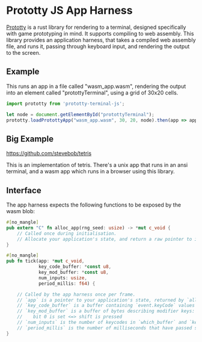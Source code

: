 # Prototty JS App Harness

[Prototty](https://github.com/stevebob/prototty/) is a rust library for
rendering to a terminal, designed specifically with game prototyping in mind.
It supports compiling to web assembly. This library
provides an application harness, that takes a compiled web assembly file, and
runs it, passing through keyboard input, and rendering the output to the screen.

## Example

This runs an app in a file called "wasm\_app.wasm", rendering the output into an
element called "protottyTerminal", using a grid of 30x20 cells.

```js
import prototty from 'prototty-terminal-js';

let node = document.getElementById("protottyTerminal");
prototty.loadProtottyApp("wasm_app.wasm", 30, 20, node).then(app => app.start());
```

## Big Example

https://github.com/stevebob/tetris

This is an implementation of tetris. There's a unix app that runs in an ansi terminal,
and a wasm app which runs in a browser using this library.

## Interface

The app harness expects the following functions to be exposed by the wasm blob:

```rust
#[no_mangle]
pub extern "C" fn alloc_app(rng_seed: usize) -> *mut c_void {
    // Called once during initialisation.
    // Allocate your application's state, and return a raw pointer to it.
}

#[no_mangle]
pub fn tick(app: *mut c_void,
            key_code_buffer: *const u8,
            key_mod_buffer: *const u8,
            num_inputs: usize,
            period_millis: f64) {

    // Called by the app harness once per frame.
    // `app` is a pointer to your application's state, returned by `alloc_app`.
    // `key_code_buffer` is a buffer containing `event.keyCode` values of keypress events since the last frame.
    // `key_mod_buffer` is a buffer of bytes describing modifier keys:
    //    bit 0 is set <=> shift is pressed
    // `num_inputs` is the number of keycodes in `which_buffer` and `key_code_buffer`.
    // `period_millis` is the number of milliseconds that have passed since the last call to `tick`.
}
```
